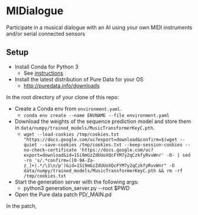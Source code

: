 # MIDialogue
Participate in a musical dialogue with an AI using your own MIDI instruments and/or serial connected sensors

## Setup
* Install Conda for Python 3
  * See [instructions](https://conda.io/projects/conda/en/latest/user-guide/install/index.html)
* Install the latest distribution of Pure Data for your OS
  * http://puredata.info/downloads

In the root directory of your clone of this repo:

* Create a Conda env from `environment.yaml`.
  *  `conda env create --name ENVNAME --file environment.yaml`
* Download the weights of the sequence prediction model and store them in `data/numpy/trained_models/MusicTransformerKeyC.pth`.
  * `wget --load-cookies /tmp/cookies.txt "https://docs.google.com/uc?export=download&confirm=$(wget --quiet --save-cookies /tmp/cookies.txt --keep-session-cookies --no-check-certificate 'https://docs.google.com/uc?export=download&id=1Si9mGzZdUUoXQcFYM7y2qCzkfyRvvWnr' -O- | sed -rn 's/.*confirm=([0-9A-Za-z_]+).*/\1\n/p')&id=1Si9mGzZdUUoXQcFYM7y2qCzkfyRvvWnr" -O data/numpy/trained_models/MusicTransformerKeyC.pth && rm -rf /tmp/cookies.txt`
* Start the generation server with the following args:
  * python3 generation_server.py --root $PWD 
* Open the Pure data patch PD/_MAIN.pd 

In the patch, 
